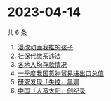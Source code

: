 # 2023-04-14

共 6 条

<!-- BEGIN -->
<!-- 最后更新时间 Fri Apr 14 2023 00:08:23 GMT+0800 (China Standard Time) -->

1. [漫改动画我推的孩子](https://www.zhihu.com/search?q=漫改动画我推的孩子)
1. [社保代缴系违法](https://www.zhihu.com/search?q=社保代缴系违法)
1. [各地人均存款情况](https://www.zhihu.com/search?q=各地人均存款情况)
1. [一季度我国货物贸易进出口总值](https://www.zhihu.com/search?q=一季度我国货物贸易进出口总值)
1. [研究发现「失控」黑洞](https://www.zhihu.com/search?q=研究发现「失控」黑洞)
1. [中国「人造太阳」创纪录](https://www.zhihu.com/search?q=中国「人造太阳」创纪录)

<!-- END -->
